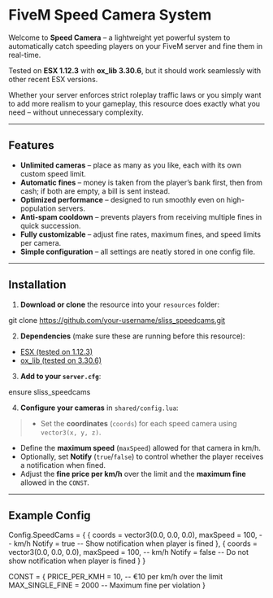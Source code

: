 # FiveM Speed Camera System

Welcome to **Speed Camera** – a lightweight yet powerful system to automatically catch speeding players on your FiveM server and fine them in real-time.

Tested on **ESX 1.12.3** with **ox_lib 3.30.6**, but it should work seamlessly with other recent ESX versions.

Whether your server enforces strict roleplay traffic laws or you simply want to add more realism to your gameplay, this resource does exactly what you need – without unnecessary complexity.

---

## Features
> 
- **Unlimited cameras** – place as many as you like, each with its own custom speed limit.
- **Automatic fines** – money is taken from the player’s bank first, then from cash; if both are empty, a bill is sent instead.
- **Optimized performance** – designed to run smoothly even on high-population servers.
- **Anti-spam cooldown** – prevents players from receiving multiple fines in quick succession.
- **Fully customizable** – adjust fine rates, maximum fines, and speed limits per camera.
- **Simple configuration** – all settings are neatly stored in one config file.

---

## Installation

1. **Download or clone** the resource into your `resources` folder:

git clone https://github.com/your-username/sliss_speedcams.git

2. **Dependencies** (make sure these are running before this resource):

- [ESX (tested on 1.12.3)][esx]
- [ox_lib (tested on 3.30.6)][oxlib]

3. **Add to your `server.cfg`**:

ensure sliss_speedcams

4. **Configure your cameras** in `shared/config.lua`:

> - Set the **coordinates** (`coords`) for each speed camera using `vector3(x, y, z)`.
- Define the **maximum speed** (`maxSpeed`) allowed for that camera in km/h.
- Optionally, set **Notify** (`true`/`false`) to control whether the player receives a notification when fined.
- Adjust the **fine price per km/h** over the limit and the **maximum fine** allowed in the `CONST`.


---

## Example Config

Config.SpeedCams = {
    {
        coords    = vector3(0.0, 0.0, 0.0),
        maxSpeed  = 100,   -- km/h
        Notify    = true   -- Show notification when player is fined
    },
    {
        coords    = vector3(0.0, 0.0, 0.0),
        maxSpeed  = 100,   -- km/h
        Notify    = false  -- Do not show notification when player is fined
    }
}

CONST = {
    PRICE_PER_KMH = 10,     -- €10 per km/h over the limit
    MAX_SINGLE_FINE = 2000  -- Maximum fine per violation
}

[esx]: https://github.com/esx-framework/esx_core "ESX (tested on 1.12.3)"
[oxlib]: https://github.com/overextended/ox_lib "ox_lib (tested on 3.30.6)"